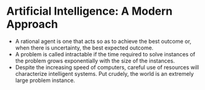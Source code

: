 # Artificial Intelligence: A Modern Approach

* A rational agent is one that acts so as to achieve the best outcome or, when there is uncertainty, the best expected outcome.
* A problem is called intractable if the time required to solve instances of the problem grows exponentially with the size of the instances.
* Despite the increasing speed of computers, careful use of resources will characterize intelligent systems. Put crudely, the world is an extremely large problem instance.

